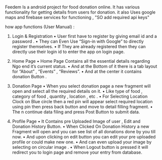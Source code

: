 Feedem Is a android project for food donation online.
It has various functionality for getting details from users for donation.
it also Uses google maps and firebase services for functioning , "SO add required api keys"

how app functions (User Manual) :

1. Login & Registration 
•	User first have to register by giving email id and a password .
•	They can Even Use “Sign-in with Google” to directly register themselves.
•	If They are already registered then they can directly use their login id to enter the app on login page.

2. Home Page 
•	Home Page Contains all the essential details regarding Ngo end it’s current status.
•	And at the Bottom of it there is a tab layout for “About” , “Events” , “Reviews”.
•	And at the center it contains donation Button .

3. Donation Page 
•	When you select donation page a new fragment will open and select all the required details on it.
•	Like type of food  ,  category of food , quantity , location  ,  etc .
•	For Selecting Location Clock on Blue circle then a red pin will appear select required location using pin then press back button and move to detail filling fragment.
•	The n continue data filing and press Post Button to submit data.

4. Profile Page 
•	It Contains pre Uploaded Image of user , Edit and Donation History  Button.
•	When Clicked On Donation History a new Fragment will open and you can see list of all donations done by you till now.
•	And upon clicking on edit button you can edit your pre uploaded profile or could make new one.
•	And can even upload your image by selecting on circular image .
•	When Logout button is pressed it will redirect you to login page and remove your entry from database.




